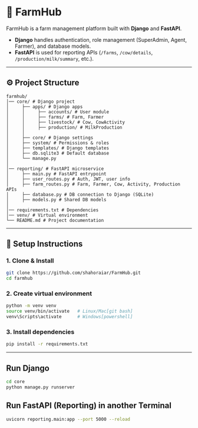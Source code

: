 # 🌾 FarmHub

FarmHub is a farm management platform built with **Django** and **FastAPI**.  
- **Django** handles authentication, role management (SuperAdmin, Agent, Farmer), and database models.  
- **FastAPI** is used for reporting APIs (`/farms`, `/cow/details`, `/production/milk/summary`, etc.).  

---

## ⚙️ Project Structure

```text
farmhub/
│── core/ # Django project
│     ├── apps/ # Django apps
│     │     ├── accounts/ # User module
│     │     ├── farms/ # Farm, Farmer
│     │     ├── livestock/ # Cow, CowActivity
│     │     ├── production/ # MilkProduction
│     │
│     ├── core/ # Django settings
│     ├── system/ # Permissions & roles
│     ├── templates/ # Django templates
│     ├── db.sqlite3 # Default database
│     └── manage.py
│
│── reporting/ # FastAPI microservice
│     ├── main.py # FastAPI entrypoint
│     ├── user_routes.py # Auth, JWT, user info
│     ├── farm_routes.py # Farm, Farmer, Cow, Activity, Production APIs
│     ├── database.py # DB connection to Django (SQLite)
│     ├── models.py # Shared DB models
│
│── requirements.txt # Dependencies
│── venv/ # Virtual environment
└── README.md # Project documentation
```

---

## 🚀 Setup Instructions

### 1. Clone & Install
```bash
git clone https://github.com/shahoraiar/FarmHub.git
cd farmhub
```
### 2. Create virtual environment
```bash
python -m venv venv
source venv/bin/activate   # Linux/Mac[git bash]
venv\Scripts\activate      # Windows[powershell]
```
### 3. Install dependencies
```bash
pip install -r requirements.txt
```
---
## Run Django 
```bash
cd core
python manage.py runserver
```

## Run FastAPI (Reporting) in another Terminal
```bash
uvicorn reporting.main:app --port 5000 --reload
```




